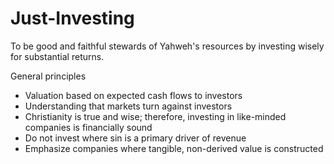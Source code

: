 # Just-Investing
To be good and faithful stewards of Yahweh's resources by investing wisely for substantial returns.

General principles
- Valuation based on expected cash flows to investors
- Understanding that markets turn against investors
- Christianity is true and wise; therefore, investing in like-minded companies is financially sound
- Do not invest where sin is a primary driver of revenue
- Emphasize companies where tangible, non-derived value is constructed
